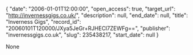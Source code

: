 {
  "date": "2006-01-01T12:00:00", 
  "open_access": true, 
  "target_url": "http://invernessgigs.co.uk/", 
  "description": null, 
  "end_date": null, 
  "title": "Inverness Gigs", 
  "record_id": "20060101T120000/JXya5JeGr+RJHECI7ZEWFg==", 
  "publisher": "invernessgigs.co.uk", 
  "slug": 235438217, 
  "start_date": null
}

None
